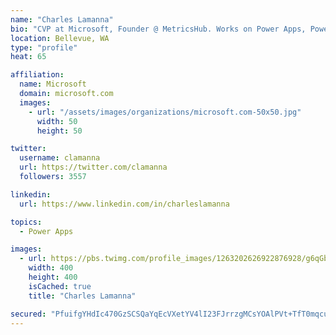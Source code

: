 ```yaml
---
name: "Charles Lamanna"
bio: "CVP at Microsoft, Founder @ MetricsHub. Works on Power Apps, Power Automate, Power Virtual Agent, Common Data Service and Dynamics 365."
location: Bellevue, WA
type: "profile"
heat: 65

affiliation:
  name: Microsoft
  domain: microsoft.com
  images:
    - url: "/assets/images/organizations/microsoft.com-50x50.jpg"
      width: 50
      height: 50

twitter:
  username: clamanna
  url: https://twitter.com/clamanna
  followers: 3557

linkedin:
  url: https://www.linkedin.com/in/charleslamanna

topics:
  - Power Apps

images:
  - url: https://pbs.twimg.com/profile_images/1263202626922876928/g6qGbHZ-_400x400.jpg
    width: 400
    height: 400
    isCached: true
    title: "Charles Lamanna"

secured: "PfuifgYHdIc470GzSCSQaYqEcVXetYV4lI23FJrrzgMCsYOAlPVt+TfT0mqcue+Dp4u1ilX/QjxCBnUJz8WzyH+WPTmZP8rjTQdvVLLOedMoM8qrs4RQWMpIupLNVinZuWMmugBnvknWABnECDtta6fk6GKIbSHxprxvhrfbu9C/RwwQOSsnjRQLrP1RkX1U3W2TOa53DrcHPR75k+3IWZ7uHugJemFArF7xlsKnAwfxEor9lEMPNRlZM7Q+eBsrw0QxgasvrX9b4LAT2X31IXM4i7o1x093VZzDY3+x5ufJzbGL0Db/4XpWAjuZKyTC1AHhZ24wrG5JmClwE6ULFGR4cWo65k5ytgHOs+eLD7wTQTXYr+d/hSL+yAEQD7zqDL8hSF50mUgJDjusbthLg4akA+hDYoWAwfpnieiovmA=;vxdGAEyUTUoQ4ilI11hRBw=="
---
```


